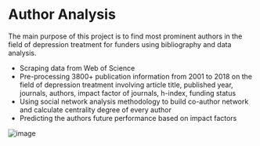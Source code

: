 # Author Analysis

The main purpose of this project is to find most prominent authors in the field of depression treatment for funders using bibliography and data analysis.

* Scraping data from Web of Science
* Pre-processing 3800+ publication information from 2001 to 2018 on the field of depression treatment involving article title, published year, journals, authors, impact factor of  journals,  h-index, funding status
* Using social network analysis methodology to build co-author network and calculate centrality degree of every author
* Predicting the authors future performance based on impact factors

![image](http://github.com/HaihanHu/PyTime/raw/master/images/variables.jpg)
